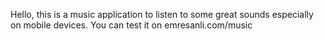 Hello, this is a music application to listen to some great sounds especially on mobile devices. You can test it on emresanli.com/music
